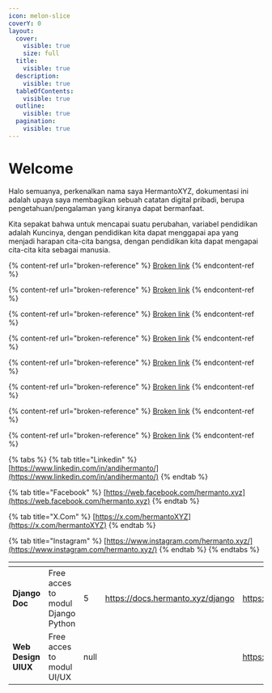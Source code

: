 ```yaml
---
icon: melon-slice
coverY: 0
layout:
  cover:
    visible: true
    size: full
  title:
    visible: true
  description:
    visible: true
  tableOfContents:
    visible: true
  outline:
    visible: true
  pagination:
    visible: true
---
```


# Welcome

Halo semuanya, perkenalkan nama saya HermantoXYZ, dokumentasi ini adalah upaya saya membagikan sebuah catatan digital pribadi, berupa pengetahuan/pengalaman yang kiranya dapat bermanfaat.&#x20;

Kita sepakat bahwa untuk mencapai suatu perubahan, variabel pendidikan adalah Kuncinya, dengan pendidikan kita dapat menggapai apa yang menjadi harapan cita-cita bangsa, dengan pendidikan kita dapat mengapai cita-cita kita sebagai manusia.

{% content-ref url="broken-reference" %}
[Broken link](broken-reference)
{% endcontent-ref %}

{% content-ref url="broken-reference" %}
[Broken link](broken-reference)
{% endcontent-ref %}

{% content-ref url="broken-reference" %}
[Broken link](broken-reference)
{% endcontent-ref %}

{% content-ref url="broken-reference" %}
[Broken link](broken-reference)
{% endcontent-ref %}

{% content-ref url="broken-reference" %}
[Broken link](broken-reference)
{% endcontent-ref %}

{% content-ref url="broken-reference" %}
[Broken link](broken-reference)
{% endcontent-ref %}

{% content-ref url="broken-reference" %}
[Broken link](broken-reference)
{% endcontent-ref %}

{% content-ref url="broken-reference" %}
[Broken link](broken-reference)
{% endcontent-ref %}



{% tabs %}
{% tab title="Linkedin" %}
[https://www.linkedin.com/in/andihermanto/](https://www.linkedin.com/in/andihermanto/)
{% endtab %}

{% tab title="Facebook" %}
[https://web.facebook.com/hermanto.xyz](https://web.facebook.com/hermanto.xyz)
{% endtab %}

{% tab title="X.Com" %}
[https://x.com/hermantoXYZ](https://x.com/hermantoXYZ)
{% endtab %}

{% tab title="Instagram" %}
[https://www.instagram.com/hermanto.xyz/](https://www.instagram.com/hermanto.xyz/)
{% endtab %}
{% endtabs %}

<table data-card-size="large" data-view="cards"><thead><tr><th></th><th></th><th data-type="rating" data-max="5"></th><th data-type="content-ref"></th><th data-hidden data-type="content-ref"></th><th data-hidden data-type="files"></th><th data-hidden></th></tr></thead><tbody><tr><td><strong>Django Doc</strong></td><td>Free acces to modul Django Python</td><td>5</td><td><a href="https://docs.hermanto.xyz/django">https://docs.hermanto.xyz/django</a></td><td><a href="https://docs.hermanto.xyz/django">https://docs.hermanto.xyz/django</a></td><td></td><td></td></tr><tr><td><strong>Web Design UIUX</strong></td><td>Free acces to modul UI/UX</td><td>null</td><td></td><td><a href="https://docs.hermanto.xyz/django">https://docs.hermanto.xyz/django</a></td><td></td><td></td></tr></tbody></table>

